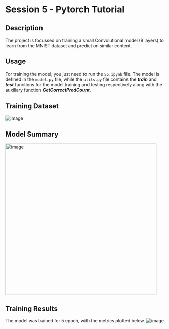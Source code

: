 # Session 5 - Pytorch Tutorial

## Description

The project is focussed on training a small Convolutional model (8 layers) to learn from the MNIST dataset and predict on similar content.

## Usage

For training the model, you just need to run the `S5.ipynb` file. The model is defined in the `model.py` file, while the `utils.py` file contains
the ***train*** and ***test*** functions for the model training and testing respectively along with the auxiliary function ***GetCorrectPredCount***.

## Training Dataset
![image](https://raw.githubusercontent.com/DhrubaAdhikary/ERA_V2/blob/master/S5/assets/Screenshot%202024-02-23%20at%203.33.31%E2%80%AFPM.png)

## Model Summary
<img width="478" alt="image" src="/Users/kvzm411/Desktop/ERA V2/ERA_V2/S5/assets/Screenshot 2024-02-23 at 3.36.54 PM.png">

## Training Results
The model was trained for 5 epoch, with the metrics plotted below.
![image](https://github.com/Madhur-1/ERA-v1/assets/64495917/16be6c76-dfc6-48a0-8ebd-7c003addd4fd)
